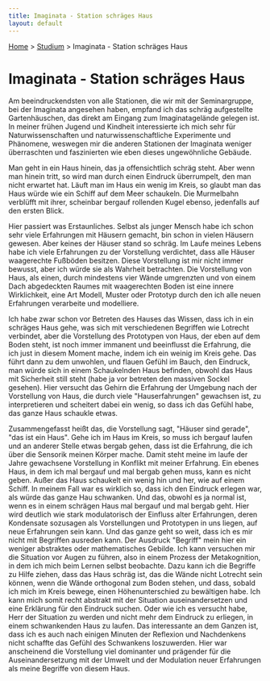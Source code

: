 ```yaml
---
title: Imaginata - Station schräges Haus
layout: default
---
```

[Home](/) > [Studium](/studium/index.html) > Imaginata - Station schräges Haus

# Imaginata - Station schräges Haus

Am beeindruckendsten von alle Stationen, die wir mit der Seminargruppe, bei der
Imaginata angesehen haben, empfand ich das schräg aufgestellte Gartenhäuschen,
das direkt am Eingang zum Imaginatagelände gelegen ist. In meiner frühen Jugend
und Kindheit interessierte ich mich sehr für Naturwissenschaften und
naturwissenschaftliche Experimente und Phänomene, weswegen mir die anderen
Stationen der Imaginata weniger überraschten und faszinierten wie eben dieses
ungewöhnliche Gebäude.

Man geht in ein Haus hinein, das ja offensichtlich schräg steht. Aber wenn man
hinein tritt, so wird man durch einen Eindruck überrumpelt, den man nicht
erwartet hat. Läuft man im Haus ein wenig im Kreis, so glaubt man das Haus
würde wie ein Schiff auf dem Meer schaukeln. Die Murmelbahn verblüfft mit
ihrer, scheinbar bergauf rollenden Kugel ebenso, jedenfalls auf den ersten
Blick.

Hier passiert was Erstaunliches. Selbst als junger Mensch habe ich schon sehr
viele Erfahrungen mit Häusern gemacht, bin schon in vielen Häusern gewesen.
Aber keines der Häuser stand so schräg. Im Laufe meines Lebens habe ich viele
Erfahrungen zu der Vorstellung verdichtet, dass alle Häuser waagerechte
Fußböden besitzen. Diese Vorstellung ist mir nicht immer bewusst, aber ich
würde sie als Wahrheit betrachten. Die Vorstellung von Haus, als einen, durch
mindestens vier Wände umgrenzten und von einem Dach abgedeckten Raumes mit
waagerechten Boden ist eine innere Wirklichkeit, eine Art Modell, Muster oder
Prototyp durch den ich alle neuen Erfahrungen verarbeite und modelliere.

Ich habe zwar schon vor Betreten des Hauses das Wissen, dass ich in ein
schräges Haus gehe, was sich mit verschiedenen Begriffen wie Lotrecht
verbindet, aber die Vorstellung des Prototypen von Haus, der eben auf dem Boden
steht, ist noch immer immanent und beeinflusst die Erfahrung, die ich just in
diesem Moment mache, indem ich ein weinig im Kreis gehe. Das führt dann zu dem
unwohlen, und flauen Gefühl im Bauch, den Eindruck, man würde sich in einem
Schaukelnden Haus befinden, obwohl das Haus mit Sicherheit still steht (habe ja
vor betreten den massiven Sockel gesehen). Hier versucht das Gehirn die
Erfahrung der Umgebung nach der Vorstellung von Haus, die durch viele
"Hauserfahrungen" gewachsen ist, zu interpretieren und scheitert dabei ein
wenig, so dass ich das Gefühl habe, das ganze Haus schaukle etwas.

Zusammengefasst heißt das, die Vorstellung sagt, "Häuser sind gerade", "das ist
ein Haus". Gehe ich im Haus im Kreis, so muss ich bergauf laufen und an anderer
Stelle etwas bergab gehen, dass ist die Erfahrung, die ich über die Sensorik
meinen Körper mache. Damit steht meine im laufe der Jahre gewachsene
Vorstellung in Konflikt mit meiner Erfahrung. Ein ebenes Haus, in dem ich mal
bergauf und mal bergab gehen muss, kann es nicht geben. Außer das Haus
schaukelt ein wenig hin und her, wie auf einem Schiff. In meinem Fall war es
wirklich so, dass ich den Eindruck erlegen war, als würde das ganze Hau
schwanken. Und das, obwohl es ja normal ist, wenn es in einem schrägen Haus mal
bergauf und mal bergab geht. Hier wird deutlich wie stark modulatorisch der
Einfluss alter Erfahrungen, deren Kondensate sozusagen als Vorstellungen und
Prototypen in uns liegen, auf neue Erfahrungen sein kann. Und das ganze geht so
weit, dass ich es mir nicht mit Begriffen ausreden kann. Der Ausdruck "Begriff"
mein hier ein weniger abstraktes oder mathematisches Gebilde. Ich kann
versuchen mir die Situation vor Augen zu führen, also in einem Prozess der
Metakognition, in dem ich mich beim Lernen selbst beobachte. Dazu kann ich die
Begriffe zu Hilfe ziehen, dass das Haus schräg ist, das die Wände nicht
Lotrecht sein können, wenn die Wände orthogonal zum Boden stehen, und dass,
sobald ich mich im Kreis bewege, einen Höhenunterschied zu bewältigen habe. Ich
kann mich somit recht abstrakt mit der Situation auseinandersetzen und eine
Erklärung für den Eindruck suchen. Oder wie ich es versucht habe, Herr der
Situation zu werden und nicht mehr dem Eindruck zu erliegen, in einem
schwankenden Haus zu laufen. Das interessante an dem Ganzen ist, dass ich es
auch nach einigen Minuten der Reflexion und Nachdenkens nicht schaffte das
Gefühl des Schwankens loszuwerden. Hier war anscheinend die Vorstellung viel
dominanter und prägender für die Auseinandersetzung mit der Umwelt und der
Modulation neuer Erfahrungen als meine Begriffe von diesem Haus.
